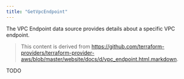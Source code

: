 ```yaml
---
title: "GetVpcEndpoint"
---
```


<!-- WARNING: this file was generated by the Pulumi Terraform Bridge (tfgen) Tool. -->
<!-- Do not edit by hand unless you're certain you know what you are doing! -->

<style>
  table td p { margin-top: 0; margin-bottom: 0; }
</style>

The VPC Endpoint data source provides details about
a specific VPC endpoint.

> This content is derived from https://github.com/terraform-providers/terraform-provider-aws/blob/master/website/docs/d/vpc_endpoint.html.markdown.


TODO

